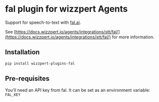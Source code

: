 # fal plugin for wizzpert Agents

Support for speech-to-text with [fal.ai](https://fal.ai/).

See [https://docs.wizzpert.io/agents/integrations/stt/fal/](https://docs.wizzpert.io/agents/integrations/stt/fal/) for more information.

## Installation

```bash
pip install wizzpert-plugins-fal
```

## Pre-requisites

You'll need an API key from fal. It can be set as an environment variable: `FAL_KEY`
